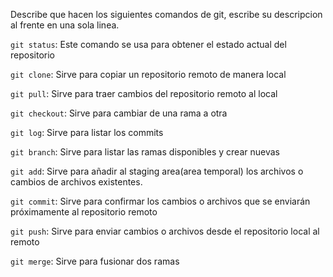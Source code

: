 Describe que hacen los siguientes comandos de git, escribe su descripcion al frente en una sola linea.

`git status`: Este comando se usa para obtener el estado actual del repositorio

`git clone`: Sirve para copiar un repositorio remoto de manera local

`git pull`: Sirve para traer cambios del repositorio remoto al local

`git checkout`: Sirve para cambiar de una rama a otra

`git log`: Sirve para listar los commits

`git branch`: Sirve para listar las ramas disponibles y crear nuevas

`git add`: Sirve para añadir al staging area(area temporal)
los archivos o cambios de archivos existentes.

`git commit`: Sirve para confirmar los cambios o archivos que se enviarán próximamente al repositorio remoto

`git push`: Sirve para enviar cambios o archivos desde el repositorio local al remoto

`git merge`: Sirve para fusionar dos ramas
